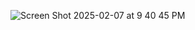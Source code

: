![Screen Shot 2025-02-07 at 9 40 45 PM](https://github.com/user-attachments/assets/e7185acb-49fa-49c1-9c11-65667fe5696c)
